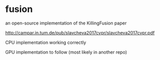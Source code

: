 # fusion

an open-source implementation of the KillingFusion paper

http://campar.in.tum.de/pub/slavcheva2017cvpr/slavcheva2017cvpr.pdf

CPU implementation working correctly

GPU implementation to follow (most likely in another repo)
